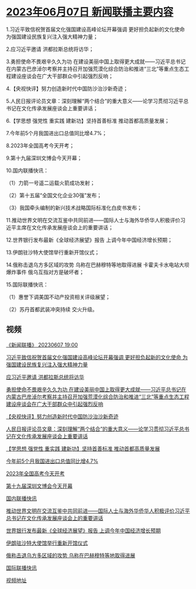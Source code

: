# [2023年06月07日 新闻联播主要内容](https://tv.cctv.com/lm/xwlb/day/20230607.shtml)

1.习近平致信祝贺首届文化强国建设高峰论坛开幕强调 更好担负起新的文化使命 为强国建设民族复兴注入强大精神力量；

2.应习近平邀请 洪都拉斯总统将访华；

3.勇担使命不畏艰辛久久为功 在建设美丽中国上取得更大成就——习近平总书记在内蒙古巴彦淖尔考察并主持召开加强荒漠化综合防治和推进“三北”等重点生态工程建设座谈会在广大干部群众中引起强烈反响；

4.【央视快评】努力创造新时代中国防沙治沙新奇迹；

5.人民日报评论员文章：深刻理解“两个结合”的重大意义——论学习贯彻习近平总书记在文化传承发展座谈会上重要讲话；

6.【学思想 强党性 重实践 建新功】坚持首善标准 推动首都高质量发展；

7.今年前5个月我国进出口总值同比增4.7%；

8.2023年全国高考今天开考；

9.第十九届深圳文博会今天开幕；

10.国内联播快讯：

（1）力箭一号遥二运载火箭成功发射；

（2）第十五届“全国文化企业30强”发布；

（3）我国牵头编制的新兴技术战略国际标准化白皮书发布；

11.推动世界文明在交流互鉴中共同前进——国际人士与海外华侨华人积极评价习近平主席在文化传承发展座谈会上的重要讲话；

12.世界银行发布最新《全球经济展望》报告 上调今年中国经济增长预期；

13.伊朗驻沙特大使馆举行重新开馆仪式；

14.俄称击退乌方多区域的攻势 乌称在巴赫穆特等地取得进展 卡霍夫卡水电站大坝爆炸事件 俄乌互指对方是破坏者；

15.国际联播快讯：

（1）惠誉下调美国不动产投资相关评级展望；

（2）苏丹首都武装冲突持续 交火升级。

## 视频

[《新闻联播》 20230607 19:00](https://tv.cctv.com/2023/06/07/VIDEy6kvisHAw1fbSNmFh0di230607.shtml)

[习近平致信祝贺首届文化强国建设高峰论坛开幕强调 更好担负起新的文化使命 为强国建设民族复兴注入强大精神力量](https://tv.cctv.com/2023/06/07/VIDEoNYjSQ9TaQPY0GLu8dDg230607.shtml)

[应习近平邀请 洪都拉斯总统将访华](https://tv.cctv.com/2023/06/07/VIDEuTrGEvJ7TvrFYhgWlD9I230607.shtml)

[勇担使命不畏艰辛久久为功 在建设美丽中国上取得更大成就——习近平总书记在内蒙古巴彦淖尔考察并主持召开加强荒漠化综合防治和推进“三北”等重点生态工程建设座谈会在广大干部群众中引起强烈反响](https://tv.cctv.com/2023/06/07/VIDEgEOueL1ZGqV5XIinAynZ230607.shtml)

[【央视快评】努力创造新时代中国防沙治沙新奇迹](https://tv.cctv.com/2023/06/07/VIDElS6IXxL8I5epKYtU7AA3230607.shtml)

[人民日报评论员文章：深刻理解“两个结合”的重大意义——论学习贯彻习近平总书记在文化传承发展座谈会上重要讲话](https://tv.cctv.com/2023/06/07/VIDEsfV1N3j7X7WkKKnEZbAt230607.shtml)

[【学思想 强党性 重实践 建新功】坚持首善标准 推动首都高质量发展](https://tv.cctv.com/2023/06/07/VIDEE8Shaxq58QaQdYOWWY5i230607.shtml)

[今年前5个月我国进出口总值同比增4.7%](https://tv.cctv.com/2023/06/07/VIDEz3bxCK25dJPhfnQ0rpw5230607.shtml)

[2023年全国高考今天开考](https://tv.cctv.com/2023/06/07/VIDEPRHdywslgWuKE5u93JOi230607.shtml)

[第十九届深圳文博会今天开幕](https://tv.cctv.com/2023/06/07/VIDEUrHxvOEJfHj6kXnd3noG230607.shtml)

[国内联播快讯](https://tv.cctv.com/2023/06/07/VIDEuSgcx2moWKjubJFF7L7A230607.shtml)

[推动世界文明在交流互鉴中共同前进——国际人士与海外华侨华人积极评价习近平总书记在文化传承发展座谈会上的重要讲话](https://tv.cctv.com/2023/06/07/VIDEuix3fnlAebcVdOo2wXzW230607.shtml)

[世界银行发布最新《全球经济展望》报告 上调今年中国经济增长预期](https://tv.cctv.com/2023/06/07/VIDEgxGkPHrCYZQnrNBlxrIz230607.shtml)

[伊朗驻沙特大使馆举行重新开馆仪式](https://tv.cctv.com/2023/06/07/VIDEGaqV587LWBWJJhleFXvq230607.shtml)

[俄称击退乌方多区域的攻势 乌称在巴赫穆特等地取得进展](https://tv.cctv.com/2023/06/07/VIDEplBkGWRHDU19gebbv0Fd230607.shtml)

[国际联播快讯](https://tv.cctv.com/2023/06/07/VIDE1xynlCwqrvISUsPBm5OI230607.shtml)

[视频地址](https://tv.cctv.com/lm/xwlb/day/20230607.shtml) 

